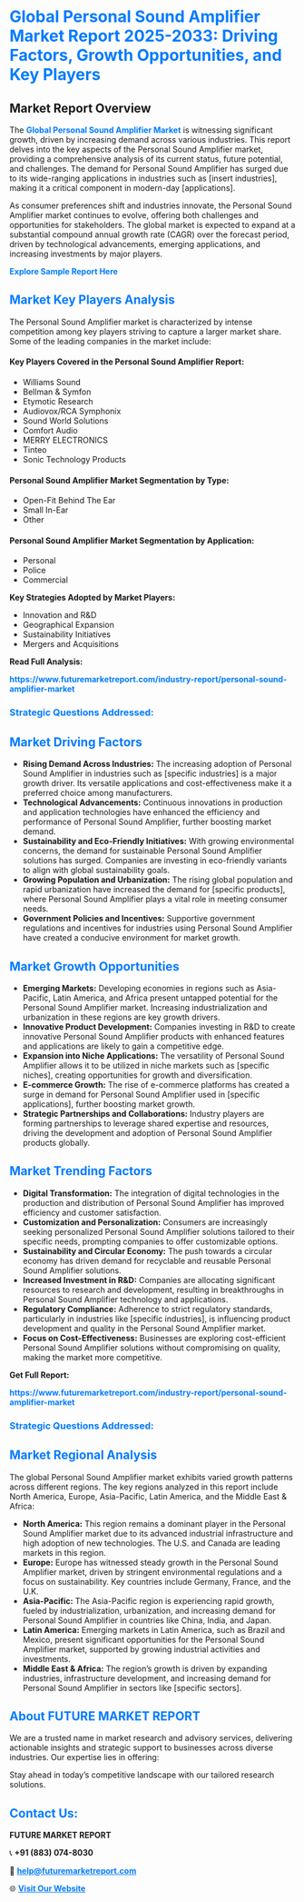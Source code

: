 <h1 style="color: #007BFF;">Global Personal Sound Amplifier Market Report 2025-2033: Driving Factors, Growth Opportunities, and Key Players</h1>

<section id="overview">
<h2>Market Report Overview</h2>
<p>The <a href="https://www.futuremarketreport.com/industry-report/personal-sound-amplifier-market" style="color: #007BFF; text-decoration: none;"><strong>Global Personal Sound Amplifier Market</strong></a> is witnessing significant growth, driven by increasing demand across various industries. This report delves into the key aspects of the Personal Sound Amplifier market, providing a comprehensive analysis of its current status, future potential, and challenges. The demand for Personal Sound Amplifier has surged due to its wide-ranging applications in industries such as [insert industries], making it a critical component in modern-day [applications].</p>
<p>As consumer preferences shift and industries innovate, the Personal Sound Amplifier market continues to evolve, offering both challenges and opportunities for stakeholders. The global market is expected to expand at a substantial compound annual growth rate (CAGR) over the forecast period, driven by technological advancements, emerging applications, and increasing investments by major players.</p>
</section>

<section id="overview">
<p><a href="https://www.futuremarketreport.com/request-sample/reportId=85483" style="color: #007BFF; text-decoration: none;"><strong>Explore Sample Report Here</strong></a></p>
</section>

<section id="key-players">
<h2 style="color: #007BFF;">Market Key Players Analysis</h2>
<p>The Personal Sound Amplifier market is characterized by intense competition among key players striving to capture a larger market share. Some of the leading companies in the market include:</p>
<h4>Key Players Covered in the Personal Sound Amplifier Report:</h4>
<ul><li>Williams Sound</li><li>Bellman &amp; Symfon</li><li>Etymotic Research</li><li>Audiovox/RCA Symphonix</li><li>Sound World Solutions</li><li>Comfort Audio</li><li>MERRY ELECTRONICS</li><li>Tinteo</li><li>Sonic Technology Products</li></ul>
<h4>Personal Sound Amplifier Market Segmentation by Type:</h4>
<ul><li>Open-Fit Behind The Ear</li><li>Small In-Ear</li><li>Other</li></ul>

<h4>Personal Sound Amplifier Market Segmentation by Application:</h4>
<ul><li>Personal</li><li>Police</li><li>Commercial</li></ul>
<p><strong>Key Strategies Adopted by Market Players:</strong></p>
<ul>
<li>Innovation and R&D</li>
<li>Geographical Expansion</li>
<li>Sustainability Initiatives</li>
<li>Mergers and Acquisitions</li>
</ul>
</section>

<section>
<p><strong>Read Full Analysis: </strong></p><a href="https://www.futuremarketreport.com/industry-report/personal-sound-amplifier-market" style="color: #007BFF; text-decoration: none;"><strong>https://www.futuremarketreport.com/industry-report/personal-sound-amplifier-market</strong></a>
<h3 style="color: #007BFF;">Strategic Questions Addressed:</h3>
</section>

<section id="driving-factors">
<h2 style="color: #007BFF;">Market Driving Factors</h2>
<ul>
<li><strong>Rising Demand Across Industries:</strong> The increasing adoption of Personal Sound Amplifier in industries such as [specific industries] is a major growth driver. Its versatile applications and cost-effectiveness make it a preferred choice among manufacturers.</li>
<li><strong>Technological Advancements:</strong> Continuous innovations in production and application technologies have enhanced the efficiency and performance of Personal Sound Amplifier, further boosting market demand.</li>
<li><strong>Sustainability and Eco-Friendly Initiatives:</strong> With growing environmental concerns, the demand for sustainable Personal Sound Amplifier solutions has surged. Companies are investing in eco-friendly variants to align with global sustainability goals.</li>
<li><strong>Growing Population and Urbanization:</strong> The rising global population and rapid urbanization have increased the demand for [specific products], where Personal Sound Amplifier plays a vital role in meeting consumer needs.</li>
<li><strong>Government Policies and Incentives:</strong> Supportive government regulations and incentives for industries using Personal Sound Amplifier have created a conducive environment for market growth.</li>
</ul>
</section>

<section id="growth-opportunities">
<h2 style="color: #007BFF;">Market Growth Opportunities</h2>
<ul>
<li><strong>Emerging Markets:</strong> Developing economies in regions such as Asia-Pacific, Latin America, and Africa present untapped potential for the Personal Sound Amplifier market. Increasing industrialization and urbanization in these regions are key growth drivers.</li>
<li><strong>Innovative Product Development:</strong> Companies investing in R&D to create innovative Personal Sound Amplifier products with enhanced features and applications are likely to gain a competitive edge.</li>
<li><strong>Expansion into Niche Applications:</strong> The versatility of Personal Sound Amplifier allows it to be utilized in niche markets such as [specific niches], creating opportunities for growth and diversification.</li>
<li><strong>E-commerce Growth:</strong> The rise of e-commerce platforms has created a surge in demand for Personal Sound Amplifier used in [specific applications], further boosting market growth.</li>
<li><strong>Strategic Partnerships and Collaborations:</strong> Industry players are forming partnerships to leverage shared expertise and resources, driving the development and adoption of Personal Sound Amplifier products globally.</li>
</ul>
</section>

<section id="trending-factors">
<h2 style="color: #007BFF;">Market Trending Factors</h2>
<ul>
<li><strong>Digital Transformation:</strong> The integration of digital technologies in the production and distribution of Personal Sound Amplifier has improved efficiency and customer satisfaction.</li>
<li><strong>Customization and Personalization:</strong> Consumers are increasingly seeking personalized Personal Sound Amplifier solutions tailored to their specific needs, prompting companies to offer customizable options.</li>
<li><strong>Sustainability and Circular Economy:</strong> The push towards a circular economy has driven demand for recyclable and reusable Personal Sound Amplifier solutions.</li>
<li><strong>Increased Investment in R&D:</strong> Companies are allocating significant resources to research and development, resulting in breakthroughs in Personal Sound Amplifier technology and applications.</li>
<li><strong>Regulatory Compliance:</strong> Adherence to strict regulatory standards, particularly in industries like [specific industries], is influencing product development and quality in the Personal Sound Amplifier market.</li>
<li><strong>Focus on Cost-Effectiveness:</strong> Businesses are exploring cost-efficient Personal Sound Amplifier solutions without compromising on quality, making the market more competitive.</li>
</ul>
</section>

<section>
<p><strong>Get Full Report: </strong></p><a href="https://www.futuremarketreport.com/industry-report/personal-sound-amplifier-market" style="color: #007BFF; text-decoration: none;"><strong>https://www.futuremarketreport.com/industry-report/personal-sound-amplifier-market</strong></a>
<h3 style="color: #007BFF;">Strategic Questions Addressed:</h3>
</section>


<section id="regional-analysis">
<h2 style="color: #007BFF;">Market Regional Analysis</h2>
<p>The global Personal Sound Amplifier market exhibits varied growth patterns across different regions. The key regions analyzed in this report include North America, Europe, Asia-Pacific, Latin America, and the Middle East & Africa:</p>
<ul>
<li><strong>North America:</strong> This region remains a dominant player in the Personal Sound Amplifier market due to its advanced industrial infrastructure and high adoption of new technologies. The U.S. and Canada are leading markets in this region.</li>
<li><strong>Europe:</strong> Europe has witnessed steady growth in the Personal Sound Amplifier market, driven by stringent environmental regulations and a focus on sustainability. Key countries include Germany, France, and the U.K.</li>
<li><strong>Asia-Pacific:</strong> The Asia-Pacific region is experiencing rapid growth, fueled by industrialization, urbanization, and increasing demand for Personal Sound Amplifier in countries like China, India, and Japan.</li>
<li><strong>Latin America:</strong> Emerging markets in Latin America, such as Brazil and Mexico, present significant opportunities for the Personal Sound Amplifier market, supported by growing industrial activities and investments.</li>
<li><strong>Middle East & Africa:</strong> The region’s growth is driven by expanding industries, infrastructure development, and increasing demand for Personal Sound Amplifier in sectors like [specific sectors].</li>
</ul>
</section>

<footer>
<h2 style="color: #007BFF;">About FUTURE MARKET REPORT</h2>
<p>We are a trusted name in market research and advisory services, delivering actionable insights and strategic support to businesses across diverse industries. Our expertise lies in offering:</p>

<p>Stay ahead in today’s competitive landscape with our tailored research solutions.</p>

<h2 style="color: #007BFF;">Contact Us:</h2>
<p><strong>FUTURE MARKET REPORT</strong></p>
<p>📞 <strong>+91 (883) 074-8030</strong></p>
<p>📧 <strong><a href="mailto:help@futuremarketreport.com" style="color: #007BFF;">help@futuremarketreport.com</a></strong></p>
<p>🌐 <strong><a href="https://www.futuremarketreport.com/" style="color: #007BFF;">Visit Our Website</a></strong></p>
</footer>